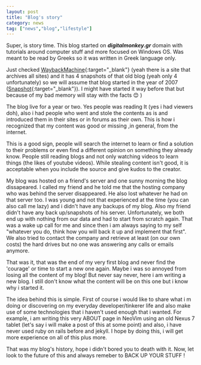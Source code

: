 ```yaml
---
layout: post
title: "Blog's story"
category: news
tag: ["news","blog","lifestyle"]
---
```


Super, is story time. This blog started on ***digitalmonkey.gr*** domain with tutorials around computer stuff and more focused on Windows OS. Was meant to be read by Greeks so it was written in Greek language only.

Just checked [WaybackMachine](https://archive.org){:target="_blank"} (yeah there is a site that archives all sites) and it has 4 snapshots of that old blog (yeah only 4 unfortunately) so we will assume that blog started in the year of 2007 ([Snapshot](https://web.archive.org/web/20071027092230/http://www.digitalmonkey.gr/){:target="_blank"}). I might have started it way before that but because of my bad memory will stay with the facts :blush:
)

The blog live for a year or two. Yes people was reading It (yes i had viewers doh), also i had people who went and stole the contents as is and introduced them in their sites or in forums as their own. This is how i recognized that my content was good or missing ,in general, from the internet.

This is a good sign, people will search the internet to learn or find a solution to their problems or even find a different opinion on something they already know. People still reading blogs and not only watching videos to learn things (the likes of youtube videos). While stealing content isn't good, it is acceptable when you include the source and give kudos to the creator.

My blog was hosted on a friend's server and one sunny morning the blog dissapeared. I called my friend and he told me that the hosting company who was behind the server disappeared. He also lost whatever he had on that server too. I was young and not that experienced at the time (you can also call me lazy) and i didn't have any backups of my blog. Also my friend didn't have any back up/snapshots of his server. Unfortunately, we both end up with nothing from our data and had to start from scratch again. That was a wake up call for me and since then i am always saying to my self "whatever you do, think how you will back it up and implement that first". We also tried to contact the company and retrieve at least (on our own costs) the hard drives but no one was answering any calls or emails anymore.

That was it, that was the end of my very first blog and never find the 'courage' or time to start a new one again. Maybe i was so annoyed from losing all the content of my blog! But never say never, here i am writing a new blog. I still don't know what the content will be on this one but i know why i started it.

The idea behind this is simple. First of course i would like to share what i m doing or discovering on my everyday developer/tinkerer life and also make use of some technologies that i haven't used enough that i wanted. For example, i am writing this very ABOUT page in NeoVim using an old Nexus 7 tablet (let's say i will make a post of this at some point) and also, i have never used ruby on rails before and jekyll. I hope by doing this, i will get more experience on all of this plus more.

That was my blog's history, hope i didn't bored you to death with it. Now, let look to the future of this and always remeber to BACK UP YOUR STUFF !
